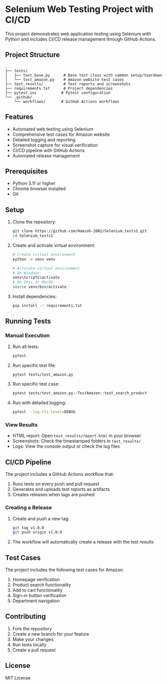 # Selenium Web Testing Project with CI/CD

This project demonstrates web application testing using Selenium with Python and includes CI/CD release management through GitHub Actions.

## Project Structure

```
.
├── tests/
│   ├── test_base.py      # Base test class with common setup/teardown
│   └── test_amazon.py    # Amazon website test cases
├── test_results/         # Test reports and screenshots
├── requirements.txt      # Project dependencies
├── pytest.ini           # Pytest configuration
└── .github/
    └── workflows/       # GitHub Actions workflows
```

## Features

- Automated web testing using Selenium
- Comprehensive test cases for Amazon website
- Detailed logging and reporting
- Screenshot capture for visual verification
- CI/CD pipeline with GitHub Actions
- Automated release management

## Prerequisites

- Python 3.11 or higher
- Chrome browser installed
- Git

## Setup

1. Clone the repository:
   ```bash
   git clone https://github.com/Hamzah-2002/Selenium_tests1.git
   cd Selenium_tests1
   ```

2. Create and activate virtual environment:
   ```bash
   # Create virtual environment
   python -m venv venv

   # Activate virtual environment
   # On Windows:
   venv\Scripts\activate
   # On Unix or MacOS:
   source venv/bin/activate
   ```

3. Install dependencies:
   ```bash
   pip install -r requirements.txt
   ```

## Running Tests

### Manual Execution

1. Run all tests:
   ```bash
   pytest
   ```

2. Run specific test file:
   ```bash
   pytest tests/test_amazon.py
   ```

3. Run specific test case:
   ```bash
   pytest tests/test_amazon.py::TestAmazon::test_search_product
   ```

4. Run with detailed logging:
   ```bash
   pytest --log-cli-level=DEBUG
   ```

### View Results

- HTML report: Open `test_results/report.html` in your browser
- Screenshots: Check the timestamped folders in `test_results/`
- Logs: View the console output or check the log files

## CI/CD Pipeline

The project includes a GitHub Actions workflow that:
1. Runs tests on every push and pull request
2. Generates and uploads test reports as artifacts
3. Creates releases when tags are pushed

### Creating a Release

1. Create and push a new tag:
   ```bash
   git tag v1.0.0
   git push origin v1.0.0
   ```

2. The workflow will automatically create a release with the test results

## Test Cases

The project includes the following test cases for Amazon:
1. Homepage verification
2. Product search functionality
3. Add to cart functionality
4. Sign-in button verification
5. Department navigation

## Contributing

1. Fork the repository
2. Create a new branch for your feature
3. Make your changes
4. Run tests locally
5. Create a pull request

## License

MIT License 